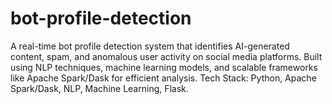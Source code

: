 # bot-profile-detection
A real-time bot profile detection system that identifies AI-generated content, spam, and anomalous user activity on social media platforms. Built using NLP techniques, machine learning models, and scalable frameworks like Apache Spark/Dask for efficient analysis.  Tech Stack: Python, Apache Spark/Dask, NLP, Machine Learning, Flask.
